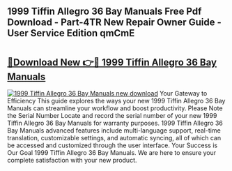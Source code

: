 ## 1999 Tiffin Allegro 36 Bay Manuals Free Pdf Download - Part-4TR New Repair Owner Guide - User Service Edition qmCmE

# <h2><a href="http://bc4688.oget.top/?id=1999+Tiffin+Allegro+36+Bay+Manuals">🔗Download New 👉🔴 1999 Tiffin Allegro 36 Bay Manuals</a></h2>

[![1999 Tiffin Allegro 36 Bay Manuals new download](https://i.imgur.com/5g1atiW.png)](http://bc4688.oget.top/?id=1999+Tiffin+Allegro+36+Bay+Manuals)
Your Gateway to Efficiency This guide explores the ways your new 1999 Tiffin Allegro 36 Bay Manuals can streamline your workflow and boost productivity. Please Note the Serial Number Locate and record the serial number of your new 1999 Tiffin Allegro 36 Bay Manuals for warranty purposes. 1999 Tiffin Allegro 36 Bay Manuals advanced features include multi-language support, real-time translation, customizable settings, and automatic syncing, all of which can be accessed and customized through the user interface. Your Success is Our Goal 1999 Tiffin Allegro 36 Bay Manuals. We are here to ensure your complete satisfaction with your new product.

